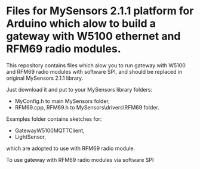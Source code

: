 Files for MySensors 2.1.1 platform for Arduino which alow to build a gateway with W5100 ethernet and RFM69 radio modules.
===============================================================================

This repository contains files which alow you to run gateway with W5100 and RFM69 radio modules with software SPI, and should be replaced in original MySensors 2.1.1 library.

Just download it and put to your MySensors library folders:
- MyConfig.h to main MySensors folder,
- RFM69.cpp, RFM69.h to MySensors\drivers\RFM69 folder.

Examples folder contains sketches for:
- GatewayW5100MQTTClient,
- LightSensor,

which are adopted to use with RFM69 radio module.

To use gateway with RFM69 radio modules via software SPI
